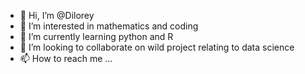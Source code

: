 - 👋 Hi, I’m @Dilorey
- 👀 I’m interested in mathematics and coding
- 🌱 I’m currently learning python and R
- 💞️ I’m looking to collaborate on wild project relating to data science
- 📫 How to reach me ...

<!---
Dilorey/Dilorey is a ✨ special ✨ repository because its `README.md` (this file) appears on your GitHub profile.
You can click the Preview link to take a look at your changes.
--->

